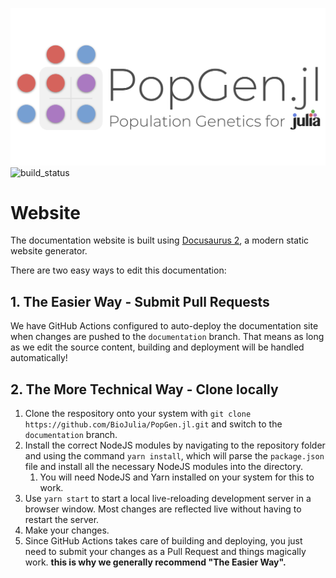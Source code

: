 ![error_cactus](/static/img/logo_banner.png)
![build_status](https://img.shields.io/github/workflow/status/pdimens/PopGen.jl/documentation?label=Build%20Status&logo=GitHub&style=for-the-badge)
# Website
The documentation website is built using [Docusaurus 2](https://v2.docusaurus.io/), a modern static website generator.

There are two easy ways to edit this documentation:

## 1. The Easier Way - Submit Pull Requests
We have GitHub Actions configured to auto-deploy the documentation site when changes are pushed to the `documentation` branch. That means as long as we edit the source content, building and deployment will be handled automatically!

## 2. The More Technical Way - Clone locally
1. Clone the respository onto your system with `git clone https://github.com/BioJulia/PopGen.jl.git` and switch to the `documentation` branch.
2. Install the correct NodeJS modules by navigating to the repository folder and using the command `yarn install`, which will parse the `package.json` file and install all the necessary NodeJS modules into the directory.
    1. You will need NodeJS and Yarn installed on your system for this to work.
3. Use `yarn start` to start a local live-reloading development server in a browser window. Most changes are reflected live without having to restart the server.
4. Make your changes.
5. Since GitHub Actions takes care of building and deploying, you just need to submit your changes as a Pull Request and things magically work. **this is why we generally recommend "The Easier Way".**

